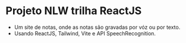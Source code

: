 # Projeto NLW trilha ReactJS
+ Um site de notas, onde as notas são gravadas por vóz ou por texto.
+ Usando ReactJS, Tailwind, Vite e API SpeechRecognition.
